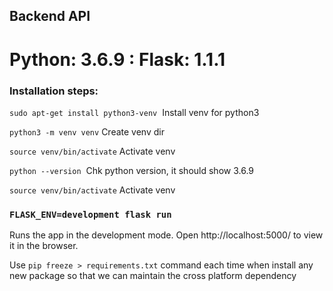 ## Backend API

# Python: 3.6.9 : Flask: 1.1.1

### Installation steps:
`sudo apt-get install python3-venv`  Install venv for python3

`python3 -m venv venv` Create venv dir

`source venv/bin/activate` Activate venv

`python --version`  Chk python version, it should show 3.6.9

`source venv/bin/activate` Activate venv

### `FLASK_ENV=development flask run`
Runs the app in the development mode.
Open http://localhost:5000/ to view it in the browser.

Use `pip freeze > requirements.txt` command each time when install any new package so that we can maintain the cross platform dependency 


